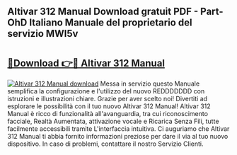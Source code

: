 ## Altivar 312 Manual Download gratuit PDF - Part-OhD Italiano Manuale del proprietario del servizio MWI5v

# <h2><a href="http://dfh33lp.blite.top/?on=Altivar+312+Manual">🔗Download 👉🔴 Altivar 312 Manual</a></h2>

[![Altivar 312 Manual download](https://i.imgur.com/lujVjoI.png)](http://dfh33lp.blite.top/?on=Altivar+312+Manual)
Messa in servizio questo Manuale semplifica la configurazione e l'utilizzo del nuovo REDDDDDDD con istruzioni e illustrazioni chiare. Grazie per aver scelto noi! Divertiti ad esplorare le possibilità con il tuo nuovo Altivar 312 Manual! Altivar 312 Manual è ricco di funzionalità all'avanguardia, tra cui riconoscimento facciale, Realtà Aumentata, attivazione vocale e Ricarica Senza Fili, tutte facilmente accessibili tramite L'interfaccia intuitiva. Ci auguriamo che Altivar 312 Manual ti abbia fornito informazioni preziose per dare il via al tuo nuovo dispositivo. In caso di problemi, contattare il nostro Servizio Clienti.
